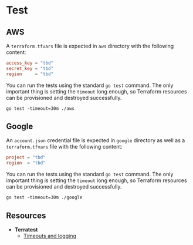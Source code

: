 # Test

## AWS

A `terraform.tfvars` file is expected in `aws` directory with the following content:

```toml
access_key = "tbd"
secret_key = "tbd"
region     = "tbd"
```

You can run the tests using the standard `go test` command.
The only important thing is setting the `timeout` long enough, so Terraform resources can be provisioned and destroyed successfully.

    go test -timeout=30m ./aws

## Google

An `account.json` credential file is expected in `google` directory as well as a `terraform.tfvars` file with the following content:

```toml
project = "tbd"
region  = "tbd"
```

You can run the tests using the standard `go test` command.
The only important thing is setting the `timeout` long enough, so Terraform resources can be provisioned and destroyed successfully.

    go test -timeout=30m ./google

## Resources

  - **Terratest**
    - [Timeouts and logging](https://terratest.gruntwork.io/docs/testing-best-practices/timeouts-and-logging)
